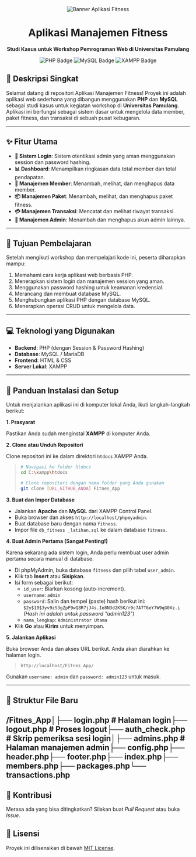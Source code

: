 <div align="center">
  <img src="https://placehold.co/600x200/343a40/ffffff?text=Aplikasi+Fitness+UNPAM" alt="Banner Aplikasi Fitness">
  <h1>Aplikasi Manajemen Fitness</h1>
  <p><strong>Studi Kasus untuk Workshop Pemrograman Web di Universitas Pamulang</strong></p>
  
  <p>
    <img src="https://img.shields.io/badge/PHP-777BB4?style=for-the-badge&logo=php&logoColor=white" alt="PHP Badge">
    <img src="https://img.shields.io/badge/MySQL-4479A1?style=for-the-badge&logo=mysql&logoColor=white" alt="MySQL Badge">
    <img src="https://img.shields.io/badge/Server-XAMPP-F79920?style=for-the-badge&logo=xampp&logoColor=white" alt="XAMPP Badge">
  </p>
</div>

## 📝 Deskripsi Singkat

Selamat datang di repositori Aplikasi Manajemen Fitness! Proyek ini adalah aplikasi web sederhana yang dibangun menggunakan **PHP** dan **MySQL** sebagai studi kasus untuk kegiatan workshop di **Universitas Pamulang**. Aplikasi ini berfungsi sebagai sistem dasar untuk mengelola data member, paket fitness, dan transaksi di sebuah pusat kebugaran.

---

## ✨ Fitur Utama

-   **🔑 Sistem Login**: Sistem otentikasi admin yang aman menggunakan session dan password hashing.
-   **📊 Dashboard**: Menampilkan ringkasan data total member dan total pendapatan.
-   **👥 Manajemen Member**: Menambah, melihat, dan menghapus data member.
-   **📦 Manajemen Paket**: Menambah, melihat, dan menghapus paket fitness.
-   **💳 Manajemen Transaksi**: Mencatat dan melihat riwayat transaksi.
-   **👑 Manajemen Admin**: Menambah dan menghapus akun admin lainnya.

---

## 🎯 Tujuan Pembelajaran

Setelah mengikuti workshop dan mempelajari kode ini, peserta diharapkan mampu:
1.  Memahami cara kerja aplikasi web berbasis PHP.
2.  Menerapkan sistem login dan manajemen session yang aman.
3.  Menggunakan password hashing untuk keamanan kredensial.
4.  Merancang dan membuat database MySQL.
5.  Menghubungkan aplikasi PHP dengan database MySQL.
6.  Menerapkan operasi CRUD untuk mengelola data.

---

## 💻 Teknologi yang Digunakan

* **Backend**: PHP (dengan Session & Password Hashing)
* **Database**: MySQL / MariaDB
* **Frontend**: HTML & CSS
* **Server Lokal**: XAMPP

---

## 🚀 Panduan Instalasi dan Setup

Untuk menjalankan aplikasi ini di komputer lokal Anda, ikuti langkah-langkah berikut:

**1. Prasyarat**

Pastikan Anda sudah menginstal **XAMPP** di komputer Anda.

**2. Clone atau Unduh Repositori**

Clone repositori ini ke dalam direktori `htdocs` XAMPP Anda.

> ```bash
> # Navigasi ke folder htdocs
> cd C:\xampp\htdocs
>
> # Clone repositori dengan nama folder yang Anda gunakan
> git clone [URL_GITHUB_ANDA] Fitnes_App
> ```

**3. Buat dan Impor Database**

* Jalankan **Apache** dan **MySQL** dari XAMPP Control Panel.
* Buka browser dan akses `http://localhost/phpmyadmin`.
* Buat database baru dengan nama `fitness`.
* Impor file `db_fitness _latihan.sql` ke dalam database `fitness`.

**4. Buat Admin Pertama (Sangat Penting!)**

Karena sekarang ada sistem login, Anda perlu membuat user admin pertama secara manual di database.

* Di phpMyAdmin, buka database `fitness` dan pilih tabel `user_admin`.
* Klik tab **Insert** atau **Sisipkan**.
* Isi form sebagai berikut:
    * `id_user`: Biarkan kosong (auto-increment).
    * `username`: `admin`
    * `password`: Salin dan tempel (paste) hash berikut ini:  
        `$2y$10$3yv9zS3gZpP9wQ8R7jJ4s.Ie8N3d2K5K/r9c7A7T6eY7W9qG0Xz.i`  
        *(Hash ini adalah untuk password "admin123")*
    * `nama_lengkap`: `Administrator Utama`
* Klik **Go** atau **Kirim** untuk menyimpan.

**5. Jalankan Aplikasi**

Buka browser Anda dan akses URL berikut. Anda akan diarahkan ke halaman login.

> `http://localhost/Fitnes_App/`

Gunakan `username: admin` dan `password: admin123` untuk masuk.

---

## 📂 Struktur File Baru

/Fitnes_App│├── login.php           # Halaman login├── logout.php          # Proses logout├── auth_check.php      # Skrip pemeriksa sesi login│├── admins.php          # Halaman manajemen admin├── config.php├── header.php├── footer.php├── index.php├── members.php├── packages.php└── transactions.php
---

## 🤝 Kontribusi

Merasa ada yang bisa ditingkatkan? Silakan buat *Pull Request* atau buka *Issue*.

## 📜 Lisensi

Proyek ini dilisensikan di bawah [MIT License](LICENSE).
